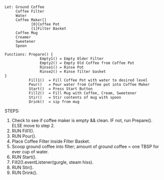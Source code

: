 ```
Let: Ground Coffee
     Coffee Filter
     Water
     Coffee Maker[]
            [0]Coffee Pot
            [1]Filter Basket
     Coffee Mug
     Creamer
     Sweetener
     Spoon

Functions: Prepare() {
                Empty1() = Empty Older Filter
                Empty2() = Empty Old Coffee from Coffee Pot
                Rinse1() = Rinse Pot
                Rinse2() = Rinse filter basket
}
           Fill1()  = Fill Coffee Pot with water to desired level
           Pour()   = Pour water from Coffee pot into Coffee Maker
           Start()  = Press Start Button
           Fill2()  = Fill Mug with Coffee, Cream, Sweetener
           Stir()   = Stir contents of mug with spoon 
           Drink()  = sip from mug
 ```

STEPS:

1. Check to see if coffee maker is empty && clean.
    IF not, run Prepare().
    ELSE move to step 2.
2. RUN Fill1().
2. RUN Pour(). 
3. Place Coffee Filter inside Filter Basket. 
3. Scoop ground coffee into filter; amount of ground coffee = one TBSP for ever cup of water.
4. RUN Start().
5. Fill2().eventListener(gurgle, steam hiss).
6. RUN Stir().
7. RUN Drink().